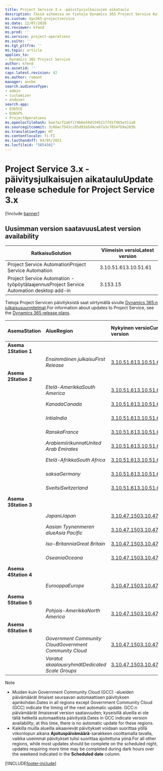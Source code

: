 ```yaml
---
title: Project Service 3.x -päivitysjulkaisujen aikataulu
description: Tässä aiheessa on tietoja Dynamics 365 Project Service Automationin käytettävissä olevista ja tulevista versioista.
ms.custom: dyn365-projectservice
ms.date: 12/07/2020
ms.reviewer: kfend
ms.prod: ''
ms.service: project-operations
ms.suite: ''
ms.tgt_pltfrm: ''
ms.topic: article
applies_to:
- Dynamics 365 Project Service
author: kfend
ms.assetid: ''
caps.latest.revision: 42
ms.author: rumant
manager: annbe
search.audienceType:
- admin
- customizer
- enduser
search.app:
- D365CE
- D365PS
- ProjectOperations
ms.openlocfilehash: bae7acf2abf174b6e59d159521ffd1f465e311a0
ms.sourcegitcommit: 3c60ac7543cc05d93a5d4ce87a3c7854fb9a203b
ms.translationtype: HT
ms.contentlocale: fi-FI
ms.lasthandoff: 04/05/2021
ms.locfileid: "5854381"
---
```

# <a name="update-release-schedule-for-project-service-3x"></a><span data-ttu-id="d6bc2-103">Project Service 3.x -päivitysjulkaisujen aikataulu</span><span class="sxs-lookup"><span data-stu-id="d6bc2-103">Update release schedule for Project Service 3.x</span></span>

[!include [banner](../includes/psa-now-project-operations.md)]

## <a name="latest-version-availability"></a><span data-ttu-id="d6bc2-104">Uusimman version saatavuus</span><span class="sxs-lookup"><span data-stu-id="d6bc2-104">Latest version availability</span></span>

| <span data-ttu-id="d6bc2-105">Ratkaisu</span><span class="sxs-lookup"><span data-stu-id="d6bc2-105">Solution</span></span>  | <span data-ttu-id="d6bc2-106">Viimeisin versio</span><span class="sxs-lookup"><span data-stu-id="d6bc2-106">Latest version</span></span> |
|-------|----|
| <span data-ttu-id="d6bc2-107">Project Service Automation</span><span class="sxs-lookup"><span data-stu-id="d6bc2-107">Project Service Automation</span></span>    | <span data-ttu-id="d6bc2-108">3.10.51.61</span><span class="sxs-lookup"><span data-stu-id="d6bc2-108">3.10.51.61</span></span> |
| <span data-ttu-id="d6bc2-109">Project Service Automation -työpöytälaajennus</span><span class="sxs-lookup"><span data-stu-id="d6bc2-109">Project Service Automation desktop add-in</span></span>                | <span data-ttu-id="d6bc2-110">3.15</span><span class="sxs-lookup"><span data-stu-id="d6bc2-110">3.15</span></span>          |

<span data-ttu-id="d6bc2-111">Tietoja Project Servicen päivityksistä saat siirtymällä sivulle [Dynamics 365:n julkaisusuunnitelmat](https://docs.microsoft.com/dynamics365/release-plans/).</span><span class="sxs-lookup"><span data-stu-id="d6bc2-111">For information about updates to Project Service, see the [Dynamics 365 release plans](https://docs.microsoft.com/dynamics365/release-plans/).</span></span> 

| <span data-ttu-id="d6bc2-112">Asema</span><span class="sxs-lookup"><span data-stu-id="d6bc2-112">Station</span></span>  | <span data-ttu-id="d6bc2-113">Alue</span><span class="sxs-lookup"><span data-stu-id="d6bc2-113">Region</span></span> | <span data-ttu-id="d6bc2-114">Nykyinen versio</span><span class="sxs-lookup"><span data-stu-id="d6bc2-114">Current version</span></span> | <span data-ttu-id="d6bc2-115">Seuraava versio</span><span class="sxs-lookup"><span data-stu-id="d6bc2-115">Next version</span></span> |  <span data-ttu-id="d6bc2-116">Aikataulutettu päivämäärä</span><span class="sxs-lookup"><span data-stu-id="d6bc2-116">Scheduled date</span></span>
| :---   | :---   | :---   | :---   |:---   |         
|<span data-ttu-id="d6bc2-117"><strong>Asema 1</strong></span><span class="sxs-lookup"><span data-stu-id="d6bc2-117"><strong>Station 1</strong></span></span> | |  |  | |
| | <span data-ttu-id="d6bc2-118"><i>Ensimmäinen julkaisu</i></span><span class="sxs-lookup"><span data-stu-id="d6bc2-118"><i>First Release</i></span></span> | [<span data-ttu-id="d6bc2-119">3.10.51.61</span><span class="sxs-lookup"><span data-stu-id="d6bc2-119">3.10.51.61</span></span>](whats-new-ur-30.md) | <span data-ttu-id="d6bc2-120">TBD</span><span class="sxs-lookup"><span data-stu-id="d6bc2-120">TBD</span></span> | <span data-ttu-id="d6bc2-121">23. huhtikuuta 2021</span><span class="sxs-lookup"><span data-stu-id="d6bc2-121">April 23, 2021</span></span>
|<span data-ttu-id="d6bc2-122"><strong>Asema 2</strong></span><span class="sxs-lookup"><span data-stu-id="d6bc2-122"><strong>Station 2</strong></span></span> | |  |  | |
| | <span data-ttu-id="d6bc2-123"><i>Etelä-Amerikka</i></span><span class="sxs-lookup"><span data-stu-id="d6bc2-123"><i>South America</i></span></span> | [<span data-ttu-id="d6bc2-124">3.10.51.61</span><span class="sxs-lookup"><span data-stu-id="d6bc2-124">3.10.51.61</span></span>](whats-new-ur-30.md) | <span data-ttu-id="d6bc2-125">TBD</span><span class="sxs-lookup"><span data-stu-id="d6bc2-125">TBD</span></span> | <span data-ttu-id="d6bc2-126">30. huhtikuuta 2021</span><span class="sxs-lookup"><span data-stu-id="d6bc2-126">April 30, 2021</span></span>
| | <span data-ttu-id="d6bc2-127"><i>Kanada</i></span><span class="sxs-lookup"><span data-stu-id="d6bc2-127"><i>Canada</i></span></span> | [<span data-ttu-id="d6bc2-128">3.10.51.61</span><span class="sxs-lookup"><span data-stu-id="d6bc2-128">3.10.51.61</span></span>](whats-new-ur-30.md) | <span data-ttu-id="d6bc2-129">TBD</span><span class="sxs-lookup"><span data-stu-id="d6bc2-129">TBD</span></span> | <span data-ttu-id="d6bc2-130">30. huhtikuuta 2021</span><span class="sxs-lookup"><span data-stu-id="d6bc2-130">April 30, 2021</span></span>
| | <span data-ttu-id="d6bc2-131"><i>Intia</i></span><span class="sxs-lookup"><span data-stu-id="d6bc2-131"><i>India</i></span></span> | [<span data-ttu-id="d6bc2-132">3.10.51.61</span><span class="sxs-lookup"><span data-stu-id="d6bc2-132">3.10.51.61</span></span>](whats-new-ur-30.md) | <span data-ttu-id="d6bc2-133">TBD</span><span class="sxs-lookup"><span data-stu-id="d6bc2-133">TBD</span></span> | <span data-ttu-id="d6bc2-134">30. huhtikuuta 2021</span><span class="sxs-lookup"><span data-stu-id="d6bc2-134">April 30, 2021</span></span>
| | <span data-ttu-id="d6bc2-135"><i>Ranska</i></span><span class="sxs-lookup"><span data-stu-id="d6bc2-135"><i>France</i></span></span> | [<span data-ttu-id="d6bc2-136">3.10.51.61</span><span class="sxs-lookup"><span data-stu-id="d6bc2-136">3.10.51.61</span></span>](whats-new-ur-30.md) | <span data-ttu-id="d6bc2-137">TBD</span><span class="sxs-lookup"><span data-stu-id="d6bc2-137">TBD</span></span> | <span data-ttu-id="d6bc2-138">30. huhtikuuta 2021</span><span class="sxs-lookup"><span data-stu-id="d6bc2-138">April 30, 2021</span></span>
| | <span data-ttu-id="d6bc2-139"><i>Arabiemiirikunnat</i></span><span class="sxs-lookup"><span data-stu-id="d6bc2-139"><i>United Arab Emirates</i></span></span> | [<span data-ttu-id="d6bc2-140">3.10.51.61</span><span class="sxs-lookup"><span data-stu-id="d6bc2-140">3.10.51.61</span></span>](whats-new-ur-30.md) | <span data-ttu-id="d6bc2-141">TBD</span><span class="sxs-lookup"><span data-stu-id="d6bc2-141">TBD</span></span> | <span data-ttu-id="d6bc2-142">30. huhtikuuta 2021</span><span class="sxs-lookup"><span data-stu-id="d6bc2-142">April 30, 2021</span></span>
| | <span data-ttu-id="d6bc2-143"><i>Etelä-Afrikka</i></span><span class="sxs-lookup"><span data-stu-id="d6bc2-143"><i>South Africa</i></span></span> | [<span data-ttu-id="d6bc2-144">3.10.51.61</span><span class="sxs-lookup"><span data-stu-id="d6bc2-144">3.10.51.61</span></span>](whats-new-ur-30.md) | <span data-ttu-id="d6bc2-145">TBD</span><span class="sxs-lookup"><span data-stu-id="d6bc2-145">TBD</span></span> | <span data-ttu-id="d6bc2-146">30. huhtikuuta 2021</span><span class="sxs-lookup"><span data-stu-id="d6bc2-146">April 30, 2021</span></span>
| | <span data-ttu-id="d6bc2-147"><i>saksa</i></span><span class="sxs-lookup"><span data-stu-id="d6bc2-147"><i>Germany</i></span></span> | [<span data-ttu-id="d6bc2-148">3.10.51.61</span><span class="sxs-lookup"><span data-stu-id="d6bc2-148">3.10.51.61</span></span>](whats-new-ur-30.md) | <span data-ttu-id="d6bc2-149">TBD</span><span class="sxs-lookup"><span data-stu-id="d6bc2-149">TBD</span></span> | <span data-ttu-id="d6bc2-150">30. huhtikuuta 2021</span><span class="sxs-lookup"><span data-stu-id="d6bc2-150">April 30, 2021</span></span>
| | <span data-ttu-id="d6bc2-151"><i>Sveitsi</i></span><span class="sxs-lookup"><span data-stu-id="d6bc2-151"><i>Switzerland</i></span></span> | [<span data-ttu-id="d6bc2-152">3.10.51.61</span><span class="sxs-lookup"><span data-stu-id="d6bc2-152">3.10.51.61</span></span>](whats-new-ur-30.md) | <span data-ttu-id="d6bc2-153">TBD</span><span class="sxs-lookup"><span data-stu-id="d6bc2-153">TBD</span></span> | <span data-ttu-id="d6bc2-154">30. huhtikuuta 2021</span><span class="sxs-lookup"><span data-stu-id="d6bc2-154">April 30, 2021</span></span>
|<span data-ttu-id="d6bc2-155"><strong>Asema 3</strong></span><span class="sxs-lookup"><span data-stu-id="d6bc2-155"><strong>Station 3</strong></span></span> | |  |  | |
| | <span data-ttu-id="d6bc2-156"><i>Japani</i></span><span class="sxs-lookup"><span data-stu-id="d6bc2-156"><i>Japan</i></span></span> | [<span data-ttu-id="d6bc2-157">3.10.47.150</span><span class="sxs-lookup"><span data-stu-id="d6bc2-157">3.10.47.150</span></span>](whats-new-ur-29-5.md) | [<span data-ttu-id="d6bc2-158">3.10.51.61</span><span class="sxs-lookup"><span data-stu-id="d6bc2-158">3.10.51.61</span></span>](whats-new-ur-30.md) | <span data-ttu-id="d6bc2-159">9. huhtikuuta 2021</span><span class="sxs-lookup"><span data-stu-id="d6bc2-159">April 9, 2021</span></span>
| | <span data-ttu-id="d6bc2-160"><i>Aasian Tyynenmeren alue</i></span><span class="sxs-lookup"><span data-stu-id="d6bc2-160"><i>Asia Pacific</i></span></span> | [<span data-ttu-id="d6bc2-161">3.10.47.150</span><span class="sxs-lookup"><span data-stu-id="d6bc2-161">3.10.47.150</span></span>](whats-new-ur-29-5.md) | [<span data-ttu-id="d6bc2-162">3.10.51.61</span><span class="sxs-lookup"><span data-stu-id="d6bc2-162">3.10.51.61</span></span>](whats-new-ur-30.md) | <span data-ttu-id="d6bc2-163">9. huhtikuuta 2021</span><span class="sxs-lookup"><span data-stu-id="d6bc2-163">April 9, 2021</span></span>
| | <span data-ttu-id="d6bc2-164"><i>Iso-Britannia</i></span><span class="sxs-lookup"><span data-stu-id="d6bc2-164"><i>Great Britain</i></span></span> | [<span data-ttu-id="d6bc2-165">3.10.47.150</span><span class="sxs-lookup"><span data-stu-id="d6bc2-165">3.10.47.150</span></span>](whats-new-ur-29-5.md) | [<span data-ttu-id="d6bc2-166">3.10.51.61</span><span class="sxs-lookup"><span data-stu-id="d6bc2-166">3.10.51.61</span></span>](whats-new-ur-30.md) | <span data-ttu-id="d6bc2-167">9. huhtikuuta 2021</span><span class="sxs-lookup"><span data-stu-id="d6bc2-167">April 9, 2021</span></span>
| | <span data-ttu-id="d6bc2-168"><i>Oseania</i></span><span class="sxs-lookup"><span data-stu-id="d6bc2-168"><i>Oceana</i></span></span> | [<span data-ttu-id="d6bc2-169">3.10.47.150</span><span class="sxs-lookup"><span data-stu-id="d6bc2-169">3.10.47.150</span></span>](whats-new-ur-29-5.md) | [<span data-ttu-id="d6bc2-170">3.10.51.61</span><span class="sxs-lookup"><span data-stu-id="d6bc2-170">3.10.51.61</span></span>](whats-new-ur-30.md) | <span data-ttu-id="d6bc2-171">9. huhtikuuta 2021</span><span class="sxs-lookup"><span data-stu-id="d6bc2-171">April 9, 2021</span></span>
|<span data-ttu-id="d6bc2-172"><strong>Asema 4</strong></span><span class="sxs-lookup"><span data-stu-id="d6bc2-172"><strong>Station 4</strong></span></span> | |  |  | |
| | <span data-ttu-id="d6bc2-173"><i>Eurooppa</i></span><span class="sxs-lookup"><span data-stu-id="d6bc2-173"><i>Europe</i></span></span> | [<span data-ttu-id="d6bc2-174">3.10.47.150</span><span class="sxs-lookup"><span data-stu-id="d6bc2-174">3.10.47.150</span></span>](whats-new-ur-29-5.md) | [<span data-ttu-id="d6bc2-175">3.10.51.61</span><span class="sxs-lookup"><span data-stu-id="d6bc2-175">3.10.51.61</span></span>](whats-new-ur-30.md) | <span data-ttu-id="d6bc2-176">16. huhtikuuta 2021</span><span class="sxs-lookup"><span data-stu-id="d6bc2-176">April 16, 2021</span></span>
|<span data-ttu-id="d6bc2-177"><strong>Asema 5</strong></span><span class="sxs-lookup"><span data-stu-id="d6bc2-177"><strong>Station 5</strong></span></span> | |  |  | |
| | <span data-ttu-id="d6bc2-178"><i>Pohjois-Amerikka</i></span><span class="sxs-lookup"><span data-stu-id="d6bc2-178"><i>North America</i></span></span> | [<span data-ttu-id="d6bc2-179">3.10.47.150</span><span class="sxs-lookup"><span data-stu-id="d6bc2-179">3.10.47.150</span></span>](whats-new-ur-29-5.md) | [<span data-ttu-id="d6bc2-180">3.10.51.61</span><span class="sxs-lookup"><span data-stu-id="d6bc2-180">3.10.51.61</span></span>](whats-new-ur-30.md) | <span data-ttu-id="d6bc2-181">23. huhtikuuta 2021</span><span class="sxs-lookup"><span data-stu-id="d6bc2-181">April 23, 2021</span></span>
|<span data-ttu-id="d6bc2-182"><strong>Asema 6</strong></span><span class="sxs-lookup"><span data-stu-id="d6bc2-182"><strong>Station 6</strong></span></span> | |  |  | |
| | <span data-ttu-id="d6bc2-183"><i>Government Community Cloud</i></span><span class="sxs-lookup"><span data-stu-id="d6bc2-183"><i>Government Community Cloud</i></span></span> | [<span data-ttu-id="d6bc2-184">3.10.47.150</span><span class="sxs-lookup"><span data-stu-id="d6bc2-184">3.10.47.150</span></span>](whats-new-ur-29-5.md) | [<span data-ttu-id="d6bc2-185">3.10.51.61</span><span class="sxs-lookup"><span data-stu-id="d6bc2-185">3.10.51.61</span></span>](whats-new-ur-30.md) | <span data-ttu-id="d6bc2-186">30. huhtikuuta 2021</span><span class="sxs-lookup"><span data-stu-id="d6bc2-186">April 30, 2021</span></span>
| | <span data-ttu-id="d6bc2-187"><i>Varatut skaalausryhmät</i></span><span class="sxs-lookup"><span data-stu-id="d6bc2-187"><i>Dedicated Scale Groups</i></span></span> | [<span data-ttu-id="d6bc2-188">3.10.47.150</span><span class="sxs-lookup"><span data-stu-id="d6bc2-188">3.10.47.150</span></span>](whats-new-ur-29-5.md) | [<span data-ttu-id="d6bc2-189">3.10.51.61</span><span class="sxs-lookup"><span data-stu-id="d6bc2-189">3.10.51.61</span></span>](whats-new-ur-30.md) | <span data-ttu-id="d6bc2-190">30. huhtikuuta 2021</span><span class="sxs-lookup"><span data-stu-id="d6bc2-190">April 30, 2021</span></span>

>[!Note]
> - <span data-ttu-id="d6bc2-191">Muiden kuin Government Community Cloud (GCC) -alueiden päivämäärät ilmaiset seuraavan automaattisen päivityksen ajankohdan.</span><span class="sxs-lookup"><span data-stu-id="d6bc2-191">Dates in all regions except Government Community Cloud (GCC) indicate the timing of the next automatic update.</span></span> <span data-ttu-id="d6bc2-192">GCC:n päivämäärät ilmaisevat version saatavuuden; kyseisillä alueilla ei ole tällä hetkellä automaattista päivitystä.</span><span class="sxs-lookup"><span data-stu-id="d6bc2-192">Dates in GCC indicate version availability; at this time, there is no automatic update for these regions.</span></span>
> - <span data-ttu-id="d6bc2-193">Kaikilla muilla alueilla aikaavievät päivitykset voidaan suorittaa yöllä viikonlopun aikana **Ajoituspäivämäärä**-sarakkeen osoittamalla tavalla, vaikka useimmat päivitykset tulisi suorittaa ajoitettuna yönä.</span><span class="sxs-lookup"><span data-stu-id="d6bc2-193">For all other regions, while most updates should be complete on the scheduled night, updates requiring more time may be completed during dark hours over the weekend indicated in the **Scheduled date** column.</span></span>


[!INCLUDE[footer-include](../includes/footer-banner.md)]
